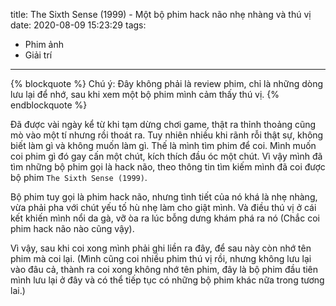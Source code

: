 title: The Sixth Sense (1999) - Một bộ phim hack não nhẹ nhàng và thú vị
date: 2020-08-09 15:23:29
tags:
- Phim ảnh
- Giải trí
---

{% blockquote %}
Chú ý: Đây không phải là review phim, chỉ là những dòng lưu lại để nhớ, sau khi xem một bộ phim mình cảm thấy thú vị.
{% endblockquote %}

Đã được vài ngày kể từ khi tạm dừng chơi game, thật ra thỉnh thoảng cũng mò vào một tí nhưng rồi thoát ra.
Tuy nhiên nhiều khi rãnh rỗi thật sự, không biết làm gì và không muốn làm gì. Thế là mình tìm phim để coi. Mình muốn coi phim gì đó gay cấn một chút, kích thích đầu óc một chút. Vì vậy mình đã tìm những bộ phim gọi là hack não, theo thông tin tìm kiếm mình đã coi được bộ phim `The Sixth Sense (1999)`.

Bộ phim tuy gọi là phim hack não, nhưng tình tiết của nó khá là nhẹ nhàng, vừa phải pha với chút yếu tố hù nhẹ làm cho giật mình. Và điều thú vị ở cái kết khiến mình nổi da gà, vỡ òa ra lúc bỗng dưng khám phá ra nó (Chắc coi phim hack não nào cũng vậy).

Vì vậy, sau khi coi xong mình phải ghi liền ra đây, để sau này còn nhớ tên phim mà coi lại. (Mình cũng coi nhiều phim thú vị rồi, nhưng không lưu lại vào đâu cả, thành ra coi xong không nhớ tên phim, đây là bộ phim đầu tiên mình lưu lại ở đây và có thể tiếp tục có những bộ phim khác nữa trong tương lai.)


